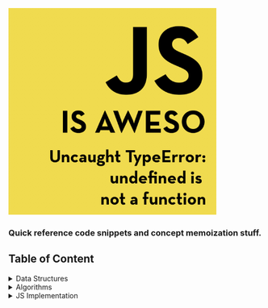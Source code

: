 ![logo](logo.jpg)

### Quick reference code snippets and concept memoization stuff.

## Table of Content

<details>
  <summary>Data Structures</summary>

- [Stack](data-structures/Stack.md)

</details>
<details>
  <summary>Algorithms</summary>

- [Insertion Sort](algorithms/InsertionSort.md)
- [Selection Sort](algorithms/SelectionSort.md)
- [Bubble Sort](algorithms/BubbleSort.md)
- [Quick Sort](algorithms/QuickSort.md)
- [Merge Sort](algorithms/MergeSort.md)
</details>

<details>
  <summary>JS Implementation</summary>

- [JS Implementation](https://github.com/anupjha/js-is-awesome/tree/master/js-implementation)
</details>
